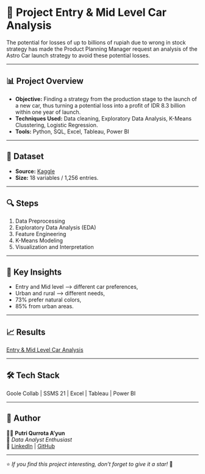 # 🚗  Project Entry & Mid Level Car Analysis

The potential for losses of up to billions of rupiah due to wrong in stock strategy has made the Product Planning Manager request an analysis of the Astro Car launch strategy to avoid these potential losses.

---

## 📊 Project Overview
- **Objective:** Finding a strategy from the production stage to the launch of a new car, thus turning a potential loss into a profit of IDR 8.3 billion within one year of launch. 
- **Techniques Used:** Data cleaning, Exploratory Data Analysis, K-Means Clusstering, Logistic Regression. 
- **Tools:** Python, SQL, Excel, Tableau, Power BI

---

## 🧩 Dataset
- **Source:** [Kaggle]([https://www.kaggle.com/vjchoudhary7/customer-segmentation-tutorial-in-python](https://www.kaggle.com/datasets/nehalbirla/vehicle-dataset-from-cardekho?select=car+details+v4.csv))
- **Size:** 18 variables / 1,256 entries.
  
---

## 🔍 Steps
1. Data Preprocessing  
2. Exploratory Data Analysis (EDA)  
3. Feature Engineering  
4. K-Means Modeling  
5. Visualization and Interpretation

---

## 🚀 Key Insights
- Entry and Mid level ⟶ different car preferences, 
- Urban and rural ⟶  different needs, 
- 73% prefer natural colors,
- 85% from urban areas.

---

## 📈 Results
[Entry & Mid Level Car Analysis]([results/dashboard.png](https://drive.google.com/file/d/1z2r9_N4ZbajNn8EMycUJDK-slHb-UMf1/view?usp=drive_link))

---

## 🛠️ Tech Stack
Goole Collab | SSMS 21 | Excel | Tableau | Power BI

---
## 💬 Author
👩‍💻 **Putri Qurrota A’yun**  
📍 *Data Analyst Enthusiast*  
🔗 [LinkedIn](https://linkedin.com/in/putriqurrotaayun) | [GitHub](https://github.com/putriqurrotaayun)

---

⭐ *If you find this project interesting, don’t forget to give it a star!* 🌟
